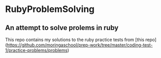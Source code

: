 # RubyProblemSolving
## An attempt to solve prolems in ruby

This repo contains my solutions to the ruby practice tests from [this repo] (https://github.com/moringaschool/prep-work/tree/master/coding-test-1/practice-problems/problems)
